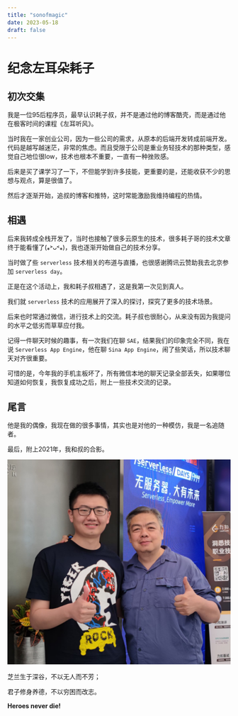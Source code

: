```yaml
--- 
title: "sonofmagic"
date: 2023-05-18
draft: false
---
```

# 纪念左耳朵耗子

## 初次交集

我是一位95后程序员，最早认识耗子叔，并不是通过他的博客酷壳，而是通过他在极客时间的课程《左耳听风》。

当时我在一家创业公司，因为一些公司的需求，从原本的后端开发转成前端开发。代码是越写越迷茫，非常的焦虑。而且受限于公司是重业务轻技术的那种类型，感觉自己地位很low，技术也根本不重要，一直有一种挫败感。

后来是买了课学习了一下，不但能学到许多技能，更重要的是，还能收获不少的思想与观点，算是很值了。

然后才逐渐开始，追叔的博客和推特，这时常能激励我维持编程的热情。

## 相遇

后来我转成全栈开发了，当时也接触了很多云原生的技术，很多耗子哥的技术文章终于能看懂了(⁎˃ᴗ˂⁎)，我也逐渐开始做自己的技术分享。

当时做了些 `serverless` 技术相关的布道与直播，也很感谢腾讯云赞助我去北京参加 `serverless day`。

正是在这个活动上，我和耗子叔相遇了，这是我第一次见到真人。

我们就 `serverless` 技术的应用展开了深入的探讨，探究了更多的技术场景。

后来也时常通过微信，进行技术上的交流。耗子叔也很耐心，从来没有因为我提问的水平之低劣而草草应付我。

记得一件聊天时候的趣事，有一次我们在聊 `SAE`，结果我们的印象完全不同，我在说 `Serverless App Engine`，他在聊 `Sina App Engine`，闹了些笑话，所以技术聊天对齐很重要。

可惜的是，今年我的手机主板坏了，所有微信本地的聊天记录全部丢失，如果哪位知道如何恢复，我恢复成功之后，附上一些技术交流的记录。

## 尾言

他是我的偶像，我现在做的很多事情，其实也是对他的一种模仿，我是一名追随者。

最后，附上2021年，我和叔的合影。

![group-photo](./images/group-photo.jpg)

芝兰生于深谷，不以无人而不芳；

君子修身养德，不以穷困而改志。

**Heroes never die!**
